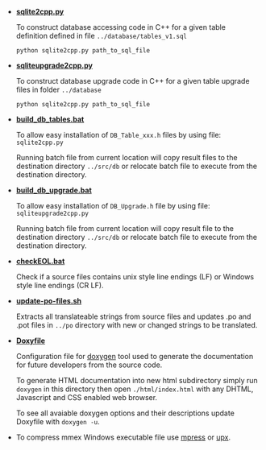 + **[sqlite2cpp.py]**

  To construct database accessing code in C++ for a given table definition
  defined in file `../database/tables_v1.sql`
  ```
  python sqlite2cpp.py path_to_sql_file
  ```

+ **[sqliteupgrade2cpp.py]**

  To construct database upgrade code in C++ for a given table upgrade files
  in folder `../database`
  ```
  python sqlite2cpp.py path_to_sql_file
  ```

+ **[build_db_tables.bat]**

  To allow easy installation of `DB_Table_xxx.h` files by using file:
  `sqlite2cpp.py`

  Running batch file from current location will copy result files to the
  destination directory `../src/db` or relocate batch file to execute from
  the destination directory.

+ **[build_db_upgrade.bat]**

  To allow easy installation of `DB_Upgrade.h` file by using file:
  `sqliteupgrade2cpp.py`

  Running batch file from current location will copy result file to the
  destination directory `../src/db` or relocate batch file to execute from
  the destination directory.

+ **[checkEOL.bat]**

  Check if a source files contains unix style line endings (LF) or Windows
  style line endings (CR LF).

+ **[update-po-files.sh]**

  Extracts all translateable strings from source files and updates .po and
  .pot files in `../po` directory with new or changed strings to be
  translated.

+ **[Doxyfile]**

  Configuration file for [doxygen] tool used to generate the documentation
  for future developers from the source code.

  To generate HTML documentation into new html subdirectory simply run
  `doxygen` in this directory then open `./html/index.html` with any DHTML,
  Javascript and CSS enabled web browser.

  To see all avaiable doxygen options and their descriptions update Doxyfile
  with `doxygen -u`.

+ To compress mmex Windows executable file use [mpress] or [upx].

[sqlite2cpp.py]: sqlite2cpp.py
[sqliteupgrade2cpp.py]: sqliteupgrade2cpp.py
[build_db_tables.bat]: build_db_tables.bat
[build_db_upgrade.bat]: build_db_upgrade.bat
[checkEOL.bat]: checkEOL.bat
[update-po-files.sh]: update-po-files.sh
[Doxyfile]: Doxyfile
[doxygen]: http://www.stack.nl/~dimitri/doxygen/index.html
[mpress]: http://www.matcode.com/mpress.htm
[upx]: http://upx.sourceforge.net/